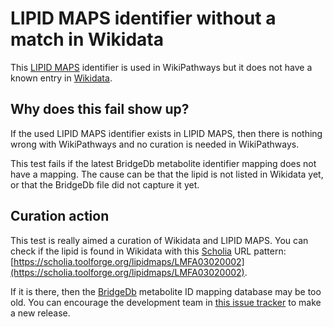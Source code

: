 # LIPID MAPS identifier without a match in Wikidata

This [LIPID MAPS](https://lipidmaps.org/databases/lmsd) identifier is used in WikiPathways but it does not
have a known entry in [Wikidata](https://wikidata.org/).

## Why does this fail show up?

If the used LIPID MAPS identifier exists in LIPID MAPS, then there is nothing wrong with WikiPathways
and no curation is needed in WikiPathways.

This test fails if the latest BridgeDb metabolite identifier mapping does not have a mapping.
The cause can be that the lipid is not listed in Wikidata yet, or that the BridgeDb file did
not capture it yet.

## Curation action

This test is really aimed a curation of Wikidata and LIPID MAPS. You can check if the lipid is
found in Wikidata with this [Scholia](https://scholia.toolforge.org/) URL pattern:
[https://scholia.toolforge.org/lipidmaps/LMFA03020002](https://scholia.toolforge.org/lipidmaps/LMFA03020002).

If it is there, then the [BridgeDb](https://www.bridgedb.org/) metabolite ID mapping database may be too old.
You can encourage the development team in
[this issue tracker](https://github.com/bridgedb/create-bridgedb-metabolites/issues)
to make a new release.
